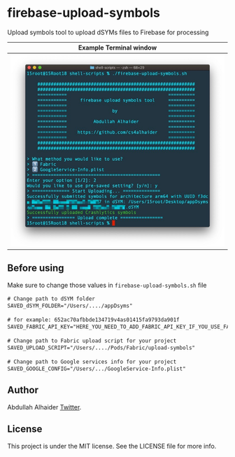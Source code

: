 # firebase-upload-symbols
Upload symbols tool to upload dSYMs files to Firebase for processing


| Example Terminal window |
| --- |
| ![](Assets/terminal_screenshot.jpg) |


## Before using

Make sure to change those values in `firebase-upload-symbols.sh` file
```shell
# Change path to dSYM folder
SAVED_dSYM_FOLDER="/Users/..../appDsyms" 

# for example: 652ac70afbbde134719v4as01415fa9793da901f
SAVED_FABRIC_API_KEY="HERE_YOU_NEED_TO_ADD_FABRIC_API_KEY_IF_YOU_USE_FABRIC" 

# Change path to Fabric upload script for your project
SAVED_UPLOAD_SCRIPT="/Users/..../Pods/Fabric/upload-symbols"

# Change path to Google services info for your project
SAVED_GOOGLE_CONFIG="/Users/.../GoogleService-Info.plist" 
```


## Author

Abdullah Alhaider [Twitter](https://twitter.com/cs4alhaider). 


## License

This project is under the MIT license. See the LICENSE file for more info.
